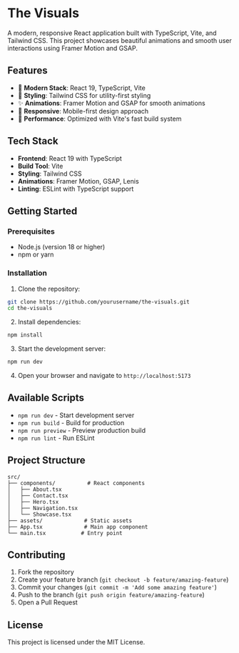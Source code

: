# The Visuals

A modern, responsive React application built with TypeScript, Vite, and Tailwind CSS. This project showcases beautiful animations and smooth user interactions using Framer Motion and GSAP.

## Features

- 🚀 **Modern Stack**: React 19, TypeScript, Vite
- 🎨 **Styling**: Tailwind CSS for utility-first styling
- ✨ **Animations**: Framer Motion and GSAP for smooth animations
- 📱 **Responsive**: Mobile-first design approach
- 🎯 **Performance**: Optimized with Vite's fast build system

## Tech Stack

- **Frontend**: React 19 with TypeScript
- **Build Tool**: Vite
- **Styling**: Tailwind CSS
- **Animations**: Framer Motion, GSAP, Lenis
- **Linting**: ESLint with TypeScript support

## Getting Started

### Prerequisites

- Node.js (version 18 or higher)
- npm or yarn

### Installation

1. Clone the repository:
```bash
git clone https://github.com/yourusername/the-visuals.git
cd the-visuals
```

2. Install dependencies:
```bash
npm install
```

3. Start the development server:
```bash
npm run dev
```

4. Open your browser and navigate to `http://localhost:5173`

## Available Scripts

- `npm run dev` - Start development server
- `npm run build` - Build for production
- `npm run preview` - Preview production build
- `npm run lint` - Run ESLint

## Project Structure

```
src/
├── components/          # React components
│   ├── About.tsx
│   ├── Contact.tsx
│   ├── Hero.tsx
│   ├── Navigation.tsx
│   └── Showcase.tsx
├── assets/             # Static assets
├── App.tsx             # Main app component
└── main.tsx           # Entry point
```

## Contributing

1. Fork the repository
2. Create your feature branch (`git checkout -b feature/amazing-feature`)
3. Commit your changes (`git commit -m 'Add some amazing feature'`)
4. Push to the branch (`git push origin feature/amazing-feature`)
5. Open a Pull Request

## License

This project is licensed under the MIT License.
